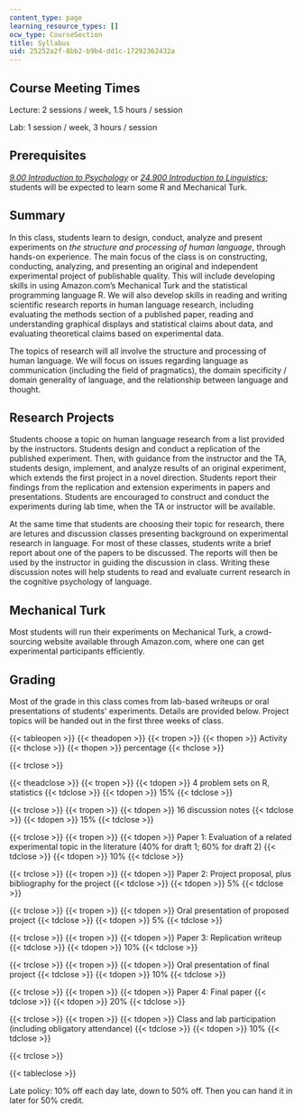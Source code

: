 ```yaml
---
content_type: page
learning_resource_types: []
ocw_type: CourseSection
title: Syllabus
uid: 25252a2f-8bb2-b9b4-dd1c-17292362432a
---
```


Course Meeting Times
--------------------

Lecture: 2 sessions / week, 1.5 hours / session

Lab: 1 session / week, 3 hours / session

Prerequisites
-------------

[_9.00 Introduction to Psychology_](/courses/9-00sc-introduction-to-psychology-fall-2011) or [_24.900 Introduction to Linguistics_](/courses/24-900-introduction-to-linguistics-fall-2012); students will be expected to learn some R and Mechanical Turk.

Summary
-------

In this class, students learn to design, conduct, analyze and present experiments on _the structure and processing of human language_, through hands-on experience. The main focus of the class is on constructing, conducting, analyzing, and presenting an original and independent experimental project of publishable quality. This will include developing skills in using Amazon.com’s Mechanical Turk and the statistical programming language R. We will also develop skills in reading and writing scientific research reports in human language research, including evaluating the methods section of a published paper, reading and understanding graphical displays and statistical claims about data, and evaluating theoretical claims based on experimental data.

The topics of research will all involve the structure and processing of human language. We will focus on issues regarding language as communication (including the field of pragmatics), the domain specificity / domain generality of language, and the relationship between language and thought.

Research Projects
-----------------

Students choose a topic on human language research from a list provided by the instructors. Students design and conduct a replication of the published experiment. Then, with guidance from the instructor and the TA, students design, implement, and analyze results of an original experiment, which extends the first project in a novel direction. Students report their findings from the replication and extension experiments in papers and presentations. Students are encouraged to construct and conduct the experiments during lab time, when the TA or instructor will be available.

At the same time that students are choosing their topic for research, there are letures and discussion classes presenting background on experimental research in language. For most of these classes, students write a brief report about one of the papers to be discussed. The reports will then be used by the instructor in guiding the discussion in class. Writing these discussion notes will help students to read and evaluate current research in the cognitive psychology of language.

Mechanical Turk
---------------

Most students will run their experiments on Mechanical Turk, a crowd-sourcing website available through Amazon.com, where one can get experimental participants efficiently.

Grading
-------

Most of the grade in this class comes from lab-based writeups or oral presentations of students' experiments. Details are provided below. Project topics will be handed out in the first three weeks of class.

{{< tableopen >}}
{{< theadopen >}}
{{< tropen >}}
{{< thopen >}}
Activity
{{< thclose >}}
{{< thopen >}}
percentage
{{< thclose >}}

{{< trclose >}}

{{< theadclose >}}
{{< tropen >}}
{{< tdopen >}}
4 problem sets on R, statistics
{{< tdclose >}}
{{< tdopen >}}
15%
{{< tdclose >}}

{{< trclose >}}
{{< tropen >}}
{{< tdopen >}}
16 discussion notes
{{< tdclose >}}
{{< tdopen >}}
15%
{{< tdclose >}}

{{< trclose >}}
{{< tropen >}}
{{< tdopen >}}
Paper 1: Evaluation of a related experimental topic in the literature (40% for draft 1; 60% for draft 2)
{{< tdclose >}}
{{< tdopen >}}
10%
{{< tdclose >}}

{{< trclose >}}
{{< tropen >}}
{{< tdopen >}}
Paper 2: Project proposal, plus bibliography for the project
{{< tdclose >}}
{{< tdopen >}}
5%
{{< tdclose >}}

{{< trclose >}}
{{< tropen >}}
{{< tdopen >}}
Oral presentation of proposed project
{{< tdclose >}}
{{< tdopen >}}
5%
{{< tdclose >}}

{{< trclose >}}
{{< tropen >}}
{{< tdopen >}}
Paper 3: Replication writeup
{{< tdclose >}}
{{< tdopen >}}
10%
{{< tdclose >}}

{{< trclose >}}
{{< tropen >}}
{{< tdopen >}}
Oral presentation of final project
{{< tdclose >}}
{{< tdopen >}}
10%
{{< tdclose >}}

{{< trclose >}}
{{< tropen >}}
{{< tdopen >}}
Paper 4: Final paper
{{< tdclose >}}
{{< tdopen >}}
20%
{{< tdclose >}}

{{< trclose >}}
{{< tropen >}}
{{< tdopen >}}
Class and lab participation (including obligatory attendance)
{{< tdclose >}}
{{< tdopen >}}
10%
{{< tdclose >}}

{{< trclose >}}

{{< tableclose >}}

Late policy: 10% off each day late, down to 50% off. Then you can hand it in later for 50% credit.